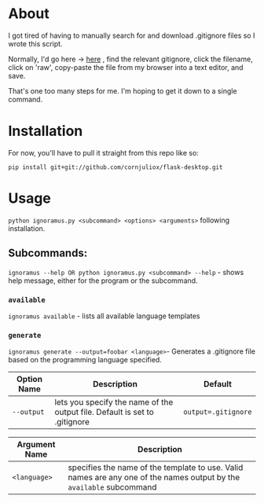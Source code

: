 # About
I got tired of having to manually search for and download .gitignore files so I wrote this script.

Normally, I'd go here -> [here](https://github.com/github/gitignore) , find the relevant gitignore, click the filename, click on 'raw', copy-paste the file from my browser into a text editor, and save.

That's one too many steps for me. I'm hoping to get it down to a single command.

# Installation
For now, you'll have to pull it straight from this repo like so:

`pip install git+git://github.com/cornjuliox/flask-desktop.git`

# Usage
`python ignoramus.py <subcommand> <options> <arguments>` following installation.

## Subcommands:
`ignoramus --help OR python ignoramus.py <subcommand> --help` - shows help message, either for the program or the subcommand.

### `available`
`ignoramus available` - lists all available language templates
### `generate`
`ignoramus generate --output=foobar <language>`- Generates a .gitignore file based on the programming language specified.

| Option Name | Description | Default | 
|---|---|---|
| `--output` | lets you specify the name of the output file. Default is set to .gitignore | `output=.gitignore`

| Argument Name | Description | 
|---|---|
| `<language>` | specifies the name of the template to use. Valid names are any one of the names output by the `available` subcommand |
